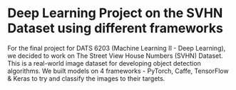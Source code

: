 # Deep Learning Project on the SVHN Dataset using different frameworks

For the final project for DATS 6203 (Machine Learning II - Deep Learning), we decided to work on The Street View House Numbers (SVHN) Dataset. This is a real-world image dataset for developing object detection algorithms. We built models on 4 frameworks - PyTorch, Caffe, TensorFlow & Keras to try and classify the images to their targets.
